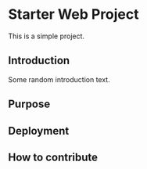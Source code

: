 # Starter Web Project

This is a simple project.

## Introduction

Some random introduction text.

## Purpose

## Deployment

## How to contribute



